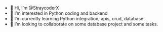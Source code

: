 - 👋 Hi, I’m @StraycoderX
- 👀 I’m interested in Python coding and backend
- 🌱 I’m currently learning Python integration, apis, crud, database
- 💞️ I’m looking to collaborate on some database project and some tasks.

<!---
StraycoderX/StraycoderX is a ✨ special ✨ repository because its `README.md` (this file) appears on your GitHub profile.
You can click the Preview link to take a look at your changes.
--->
